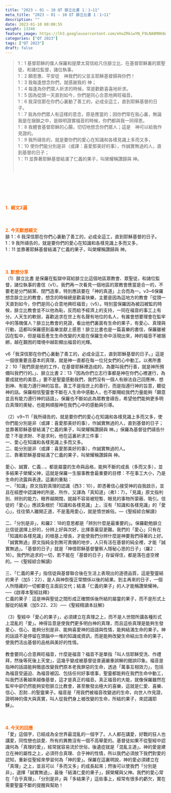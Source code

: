 ```yaml
---
title: "2023 – 01 – 10 QT 腓立比書 1：1~11"
meta_title: "2023 – 01 – 10 QT 腓立比書 1：1~11"
description: ""
date: 2023-01-10 00:00:55
weight: 13346
feature_image: https://lh3.googleusercontent.com/ehoZRkiwYN_F9LNA8M068AYxt73EavCZno-PD1cJRuf5BbSkQVUWr3gNEbt5kSs28Pb_Elg17kSrtf9ybWvojWoMV6I4tPM3vGRGDq6GkKkPdL2Gut4QAIw4-uykKUAtNiKgQKntvsU=w800
categories: ["QT 2023"]
tags: ["QT 2023"]
draft: false
---
```


<blockquote>1：1 基督耶穌的僕人保羅和提摩太寫信給凡住腓立比、在基督耶穌裏的眾聖徒，和諸位監督，諸位執事。<br />
1：2 願恩惠、平安從　神我們的父並主耶穌基督歸與你們！<br />
1：3 我每逢想念你們，就感謝我的 神；<br />
1：4 每逢為你們眾人祈求的時候，常是歡歡喜喜地祈求。<br />
1：5 因為從頭一天直到如今，你們是同心合意地興旺福音。<br />
1：6 我深信那在你們心裏動了善工的，必成全這工，直到耶穌基督的日子。<br />
1：7 我為你們眾人有這樣的意念，原是應當的；因你們常在我心裏，無論我是在捆鎖之中，是辯明證實福音的時候，你們都與我一同得恩。<br />
1：8 我體會基督耶穌的心腸，切切地想念你們眾人；這是　神可以給我作見證的。<br />
1：9 我所禱告的，就是要你們的愛心在知識和各樣見識上多而又多，<br />
1：10 使你們能分別是非（或譯：喜愛那美好的事），作誠實無過的人，直到基督的日子；<br />
1：11 並靠著耶穌基督結滿了仁義的果子，叫榮耀稱讚歸與 神。<br />
<br />
&nbsp;</blockquote><br />
&nbsp;<br />
<br />
&nbsp;<br />
<br />
<span style="color: #ff6600;"><strong>1.  經文3遍</strong></span><br />
<br />
&nbsp;<br />
<br />
<span style="color: #ff6600;"><strong>2. 今天默想經文<br />
</strong></span>腓 1：6 我深信那在你們心裏動了善工的，必成全這工，直到耶穌基督的日子。<br />
1：9 我所禱告的，就是要你們的愛心在知識和各樣見識上多而又多，<br />
1：11 並靠著耶穌基督結滿了仁義的果子，叫榮耀稱讚歸與 神。<br />
<br />
&nbsp;<br />
<br />
<strong><span style="color: #ff6600;">3. 默想分享<br />
</span></strong>（1）腓立比書 是保羅在監獄中寫給腓立比這個地區眾教會、眾聖徒，和諸位監督，諸位執事的書信（v1）。我們再一次看見一個地區的眾教會應當是合一的，不要老是分門結黨、閉門造車，特別應該要在「神的真道」上合而為一。v3~6保羅想念腓立比的教會，想念的時候總是歡喜快樂，主要是因為這地方的教會「從頭一天直到如今，你們是同心合意地興旺福音」（v5）。特別當保羅因為被囚被監的時候，腓立比教會並不以他為恥，反而給予經濟上的支持，一同在福音的事工上有分。人天生的軟弱，喜歡追求在世上有名聲有地位的名人，有誰會想要理會在監牢中的落魄僕人？腓立比教會的見證，看出他們裏面有生命的果子，有愛心、真理與行動，這都叫保羅感到喜樂並獻上感恩！腓立比書也是一篇喜樂的書信，保羅雖被囚在監中，但是福音產生生命改變的大能在保羅生命中活現出來，神的福音不被捆綁，越在艱困的環境中越彰顯出福音的光輝。<br />
<br />
v6「我深信那在你們心裏動了善工的，必成全這工，直到耶穌基督的日子。」這是一個很重要且基本的真理，就是神一直都在每一位兒女們的心中動工。以弗所書2：10「我們原是他的工作，在基督耶穌裡造成的，為要叫我們行善，就是神所預備叫我們行的。」、腓立比書 2：13「因為你們立志行事都是神在你們心裡運行，為要成就他的美意。」要不是聖靈感動我們，我們沒有一個人有辦法自己回應神、想到神、有能力遵行神的旨意。善工不是指世上的善行，而是指遵行神的旨意，聽從神的話。保羅相信聖靈會不斷在人生命中感動人，也不斷賜給我們力量能夠「願意並且有能力遵行神的話語」。保羅也不斷如此為眾教會禱告，希望他們能夠更多明白真理的奧秘，也能夠順服神在我們心中的感動與引導。<br />
<br />
（2）v9~11「我所禱告的，就是要你們的愛心在知識和各樣見識上多而又多，使你們能分別是非（或譯：喜愛那美好的事），作誠實無過的人，直到基督的日子；並靠著耶穌基督結滿了仁義的果子，叫榮耀稱讚歸與 神。」保羅為基督徒們禱告什麼？不是求財、不是求利，他在這裏祈求三件事：<br />
一、愛心在知識和各樣見識上多而又多。<br />
二、能分別是非（或譯：喜愛那美好的事），作誠實無過的人。<br />
三、靠著耶穌基督結滿了仁義的果子，叫榮耀稱讚歸與 神。<br />
<br />
愛心、誠實、仁義…，都是屬靈的生命與品格，能夠不斷的成長（多而又多），並多結果子榮耀父神，這就是保羅一生服事教會最重要的目標：不在事工大小，乃是生命的流露與表達。這裏的重點：<br />
一、「知識」原文指對真理的認識（西3：10），即憑著信心接受神的自我啟示，並且在經歷中認識神的所是、所作，又譯為「真知道」（弗1：7）。「見識」原文指判別、辨別的能力，眼界越開闊，就越不容易被短暫、眼見的事物所蒙蔽、吸引。信徒的「愛心」應該紮根於「知識和各樣見識」上，沒有「知識和各樣見識」的「愛心」，往往領人離開正道，不是濫用愛心，就是憤世嫉俗。—《聖經綜合解讀》<br />
<br />
二、「分別是非」，和羅2：18的意思都是「辨別什麼是最重要的」。保羅勸勉腓立比信徒選擇上好的，分辨上好與次好，比擇善棄惡更難。我們的「愛心」只有在「知識和各樣見識」的根基上增長，才能使我們分辨什麼是神要我們得著的上好。「誠實無過」原文指純全到無可責備的地步，人只有活在基督的純全裡，才能「誠實無過」。「基督的日子」就是「神借耶穌基督鑒察人隱秘心思的日子」（羅2：16）。我們所追求的一切，若不能在「基督的日子」存留得住，都是落在虛空裡的。—《聖經綜合解讀》<br />
<br />
三、「仁義的果子」指信徒與基督聯合後在生活上表現出的道德品質，這是聖靈結的果子（加5：22），是人與神恢復正常關係以後的結果。到主再來的日子，一個人所隱藏的一切都要在主面前交代；結滿「仁義的果子」的人才能稱讚榮耀神。──《啟導本聖經註釋》<br />
仁義的果子：這是神與聖徒之間形成正確關係後所結的屬靈的果子，而不是形式上服從的結果（加5:22、23）──《聖經精讀本註解》<br />
<br />
（3）聖經中「愛心的果子」，必須建立在真理之上，而不是人世間所講各種形式上混亂的「愛」。神得旨意是使我們更多明白神的真理，而且這些真理是能夠生發愛心、信心、能夠分別是非、能夠喜愛神的話語與性情，能夠結滿生命的果子。神的話語不是停留在頭腦中一堆的知識或資訊，而是能夠改變生命結出生命的果子，使我們活出基督的品格與美好的性情。<br />
<br />
教會要同心合意興旺福音，什麼是福音？福音不是單指「叫人信耶穌受洗、作禮拜，然後等死後上天堂」，這幾乎變成被基督徒普遍嚴重誤解的錯誤印象。福音是指神的話語能夠徹底改變我們原本老我罪惡的生命，透過「萬事互相效力」，包括為福音受逼迫、為福音被囚、包括任何好事壞事，聖靈都能夠在我們生命中動工，叫我們活著越來越像基督，這才是真正的福音。真正福音的大能，就像保羅雖然在監牢中卻仍然能夠安慰腓立比教會，甚至散發出極大的喜樂，這就是仁愛、喜樂、信心、忍耐…的聖靈果子。福音是「用我們被福音改變過的生命，向世人作見證，證明神的偉大與真實，叫人從我們身上被改變的生命，所結的果子，來認識耶穌」。<br />
<br />
&nbsp;<br />
<br />
<strong style="font-size: inherit;"><span style="color: #ff6600;">4. 今天的回應<br />
</span></strong>「愛」這個字，已經成為全世界最混亂的一個字了。人人都在講愛，好戰的狂人也講愛，同性戀也談愛、所有的異教沒有一個不高舉愛的。基督徒如果不從聖經中認識何為「真理的愛」，經常就容易流於世俗，後遺症就是「混亂主道」。神的愛是建立在神的屬性之上，必須符合真理、合乎神的性情，所以我們必須放下我們對愛的認知，重新從聖經來學習何為「神的愛」。保羅在這裏明說，神的愛必須建立在「真理」之上，並且可以「多而又多」的成長起來；然後可以使我們「分別是非」，選擇「誠實無過」，最後「結滿仁愛的果子」，歸榮耀與父神。我們的愛心常在「合乎真理」、「分別是非」與「多結果子」這些事上，經常有很多的虧欠，實在需要聖靈不斷的提醒與幫助！<br />
<br />
&nbsp;<br />
<br />
&nbsp;<br />
<br />
&nbsp;<br />
<br />
&nbsp;<br />
<br />
&nbsp;<br />
<div id="gtx-trans" style="position: absolute; left: -15px; top: 1963.61px;"><br />
<div class="gtx-trans-icon"></div><br />
</div>
        